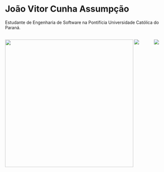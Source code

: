 # João Vitor Cunha Assumpção  
Estudante de Engenharia de Software na Pontifícia Universidade Católica do Paraná.  
<br>

<!--
![JVCAv1's GitHub activity graph](https://activity-graph.herokuapp.com/graph?username=JVCAv1&count_private=true&hide_border=true&theme=redical)
|                                                                                                                                                        |                                                                                                                                                                  |
|--------------------------------------------------------------------------------------------------------------------------------------------------------|------------------------------------------------------------------------------------------------------------------------------------------------------------------|
| ![JVCAv1's github stats](https://github-readme-stats.vercel.app/api?username=JVCAv1&count_private=true&hide_border=true&show_icons=true&theme=radical) | ![JVCAv1's github stats](https://github-readme-stats.vercel.app/api/top-langs/?username=JVCAv1&count_private=true&hide_border=true&theme=radical&layout=compact) |
-->

<a>
<img src="https://activity-graph.herokuapp.com/graph?username=JVCAv1&count_private=true&hide_border=true&theme=redical" />
<img width="420" align="left" src="https://github-readme-stats.vercel.app/api?username=JVCAv1&count_private=true&hide_border=true&show_icons=true&theme=radical" /><img align="right" src="https://github-readme-stats.vercel.app/api/top-langs/?username=JVCAv1&count_private=true&hide_border=true&theme=radical&layout=compact&langs_count=10" />
</a>

